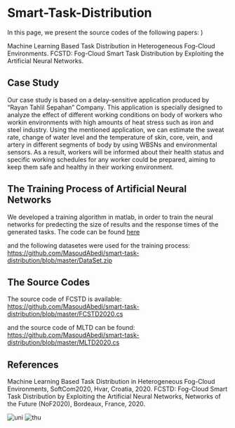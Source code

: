 # Smart-Task-Distribution
In this page, we present the source codes of the following papers: )

Machine Learning Based Task Distribution in Heterogeneous Fog-Cloud Environments.
FCSTD: Fog-Cloud Smart Task Distribution by Exploiting the Artificial Neural Networks.


## Case Study
Our  case  study is  based  on  a delay-sensitive application produced   by   “Rayan   Tahlil   Sepahan”   Company.   This application  is specially designed to analyze the effect of different  working  conditions  on body of  workers who  workin  environments  with  high  amounts  of  heat  stress  such  as iron and steel industry. Using the mentioned application, we can  estimate  the  sweat  rate,  change  of  water  level  and  the temperature   of   skin,  core,   vein,  and   artery   in   different segments  of  body  by  using  WBSNs  and  environmental sensors.  As  a  result,  workers  will  be  informed  about  their health status and specific  working  schedules for any worker could  be  prepared, aiming to  keep them safe  and  healthy in their working environment.

## The Training Process of Artificial Neural Networks 
We developed a training algorithm in matlab, in order to train the neural networks for predecting the size of results and the response times of the generated tasks. The code can be found [here](https://github.com/MasoudAbedi/smart-task-distribution/blob/master/ANN-training-matlab.m)

and the following datasetes were used for the training process:
https://github.com/MasoudAbedi/smart-task-distribution/blob/master/DataSet.zip

## The Source Codes

The source code of FCSTD is available:
https://github.com/MasoudAbedi/smart-task-distribution/blob/master/FCSTD2020.cs

and the source code of MLTD can be found:
https://github.com/MasoudAbedi/smart-task-distribution/blob/master/MLTD2020.cs

## References

Machine Learning Based Task Distribution in Heterogeneous Fog-Cloud Environments, SoftCom2020, Hvar, Croatia, 2020.
FCSTD: Fog-Cloud Smart Task Distribution by Exploiting the Artificial Neural Networks, Networks of the Future (NoF2020), Bordeaux, France, 2020.

![uni](https://user-images.githubusercontent.com/64810541/93024989-98a80a00-f5fa-11ea-9940-99b59e2b3a8a.PNG)
![thu](https://user-images.githubusercontent.com/64810541/93024992-99d93700-f5fa-11ea-83e6-4a31de446c90.PNG)








